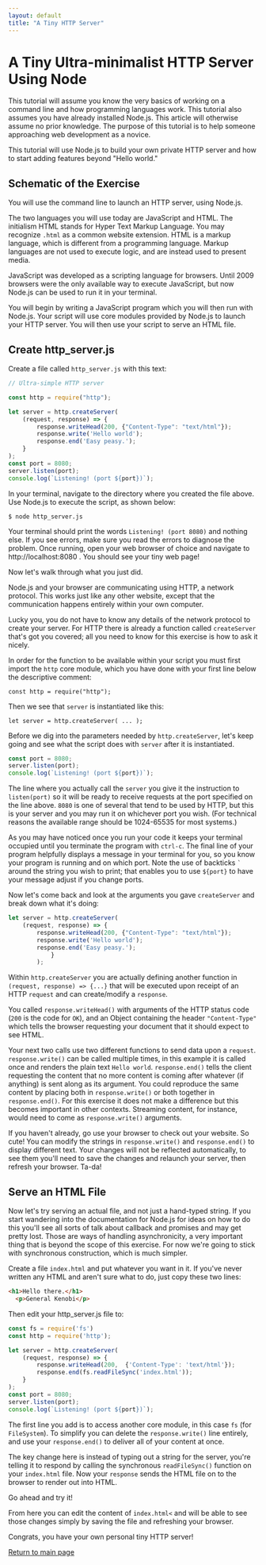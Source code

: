 ```yaml
---
layout: default
title: "A Tiny HTTP Server"
---
```


# A Tiny Ultra-minimalist HTTP Server Using Node

This tutorial will assume you know the very basics of working on a command line and how programming languages work.  This tutorial also assumes you have already installed Node.js.  This article will otherwise assume no prior knowledge.  The purpose of this tutorial is to help someone approaching web development as a novice.

This tutorial will use Node.js to build your own private HTTP server and how to start adding features beyond "Hello world."

## Schematic of the Exercise

You will use the command line to launch an HTTP server, using Node.js.

The two languages you will use today are JavaScript and HTML.  The initialism HTML stands for Hyper Text Markup Language.  You may recognize `.html` as a common website extension.
HTML is a markup language, which is different from a programming language.  Markup languages are not used to execute logic, and are instead used to present media.

JavaScript was developed as a scripting language for browsers.  Until 2009 browsers were the only available way to execute JavaScript, but now Node.js can be used to run it in your terminal.

You will begin by writing a JavaScript program which you will then run with Node.js.  Your script will use core modules provided by Node.js to launch your HTTP server.
You will then use your script to serve an HTML file.

## Create http_server.js

Create a file called `http_server.js` with this text:

```javascript
// Ultra-simple HTTP server

const http = require("http");

let server = http.createServer(
	(request, response) => {
		response.writeHead(200, {"Content-Type": "text/html"});
		response.write('Hello world');
		response.end('Easy peasy.');
	}
);
const port = 8080;
server.listen(port);
console.log(`Listening! (port ${port})`);
```

In your terminal, navigate to the directory where you created the file above.  Use Node.js to execute the script, as shown below:

`$ node http_server.js`

Your terminal should print the words `Listening! (port 8080)` and nothing else.  If you see errors, make sure you read the errors to diagnose the problem. Once running, open your web browser of choice and navigate to http://localhost:8080 .  You should see your tiny web page!

Now let's walk through what you just did.

Node.js and your browser are communicating using HTTP, a network protocol.  This works just like any other website, except that the communication happens entirely within your own computer.

Lucky you, you do not have to know any details of the network protocol to create your server.  For HTTP there is already a function called `createServer` that's got you covered; all you need to know for this exercise is how to ask it nicely.

In order for the function to be available within your script you must first import the `http` core module, which you have done with your first line below the descriptive comment:

`const http = require("http");`

Then we see that `server` is instantiated like this:

`let server = http.createServer(
		...
);`

Before we dig into the parameters needed by `http.createServer`, let's keep going and see what the script does with `server` after it is instantiated.

```javascript
const port = 8080;
server.listen(port);
console.log(`Listening! (port ${port})`);
```

The line where you actually call the `server` you give it the instruction to `listen(port)` so it will be ready to receive requests at the port specified on the line above.  `8080` is one of several that tend to be used by HTTP, but this is your server and you may run it on whichever port you wish. (For technical reasons the available range should be 1024-65535 for most systems.)

As you may have noticed once you run your code it keeps your terminal occupied until you terminate the program with `ctrl-c`.  The final line of your program helpfully displays a message in your terminal for you, so you know your program is running and on which port.  Note the use of backticks `` ` `` around the string you wish to print; that enables you to use `${port}` to have your message adjust if you change ports.

Now let's come back and look at the arguments you gave `createServer` and break down what it's doing:

```javascript
let server = http.createServer(
	(request, response) => {
		response.writeHead(200, {"Content-Type": "text/html"});
		response.write('Hello world');
		response.end('Easy peasy.');
			}
		);
```

Within `http.createServer` you are actually defining another function in `(request, response) => {...}` that will be executed upon receipt of an HTTP `request` and can create/modify a `response`.

You called `response.writeHead()` with arguments of the HTTP status code (`200` is the code for `OK`), and an Object containing the header `"Content-Type"` which tells the browser requesting your document that it should expect to see HTML.

Your next two calls use two different functions to send data upon a `request`.  `response.write()` can be called multiple times, in this example it is called once and renders the plain text `Hello world`.  `response.end()` tells the client requesting the content that no more content is coming after whatever (if anything) is sent along as its argument.  You could reproduce the same content by placing both in `response.write()` or both together in `response.end()`.  For this exercise it does not make a difference but this becomes important in other contexts. Streaming content, for instance, would need to come as `response.write()` arguments.

If you haven't already, go use your browser to check out your website.  So cute!  You can modify the strings in `response.write()` and `response.end()` to display different text.  Your changes will not be reflected automatically, to see them you'll need to save the changes and relaunch your server, then refresh your browser.  Ta-da!

## Serve an HTML File

Now let's try serving an actual file, and not just a hand-typed string.  If you start wandering into the documentation for Node.js for ideas on how to do this you'll see all sorts of talk about callback and promises and may get pretty lost.  Those are ways of handling asynchronicity, a very important thing that is beyond the scope of this exercise.  For now we're going to stick with synchronous construction, which is much simpler.

Create a file `index.html` and put whatever you want in it.  If you've never written any HTML and aren't sure what to do, just copy these two lines:
```HTML
<h1>Hello there.</h1>
  <p>General Kenobi</p>
```

Then edit your http_server.js file to:
```javascript
const fs = require('fs')
const http = require('http');

let server = http.createServer(
	(request, response) => {
		response.writeHead(200,  {'Content-Type': 'text/html'});
		response.end(fs.readFileSync('index.html'));
	}
);
const port = 8080;
server.listen(port);
console.log(`Listening! (port ${port})`);
```

The first line you add is to access another core module, in this case `fs` (for `FileSystem`).  To simplify you can delete the `response.write()` line entirely, and use your `response.end()` to deliver all of your content at once.

The key change here is instead of typing out a string for the server, you're telling it to respond by calling the synchronous `readFileSync()` function on your `index.html` file.  Now your `response` sends the HTML file on to the browser to render out into HTML.

Go ahead and try it!

From here you can edit the content of `index.html<` and will be able to see those changes simply by saving the file and refreshing your browser.

Congrats, you have your own personal tiny HTTP server!


[Return to main page](/index)

